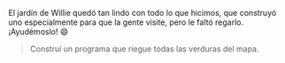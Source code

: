 <gs-attire
  attire-url="https://raw.githubusercontent.com/MumukiProject/mumuki-guia-gobstones-practica-procedimientos-kids/master/assets/attires/config.json">
</gs-attire>
<gs-toolbox
  toolbox-url="https://raw.githubusercontent.com/MumukiProject/mumuki-guia-gobstones-practica-procedimientos-kids/master/assets/toolbox.xml">
</gs-toolbox>

El jardín de Willie quedó tan lindo con todo lo que hicimos, que construyó uno especialmente para que la gente visite, pero le faltó regarlo. ¡Ayudémoslo! :smile:

> Construí un programa que riegue todas las verduras del mapa.

